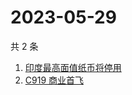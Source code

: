 # 2023-05-29

共 2 条

<!-- BEGIN ZHIHUSEARCH -->
<!-- 最后更新时间 Mon May 29 2023 00:13:23 GMT+0800 (China Standard Time) -->
1. [印度最高面值纸币将停用](https://www.zhihu.com/search?q=印度最高面值纸币将停用)
1. [C919 商业首飞](https://www.zhihu.com/search?q=C919%20商业首飞)
<!-- END ZHIHUSEARCH -->
